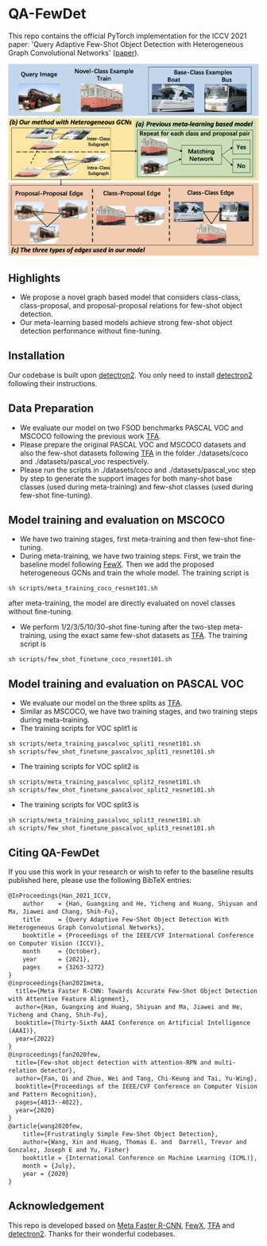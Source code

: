 # QA-FewDet

This repo contains the official PyTorch implementation for the ICCV 2021 paper: 'Query Adaptive Few-Shot Object Detection with Heterogeneous Graph Convolutional Networks' ([paper](https://arxiv.org/abs/2112.09791)).

<div align="center"><img src="assets/figure_1_new.png" width="600"></div>

## Highlights

- We propose a novel graph based model that considers class-class, class-proposal, and proposal-proposal relations for few-shot object detection.
- Our meta-learning based models achieve strong few-shot object detection performance without fine-tuning.

## Installation

Our codebase is built upon [detectron2](https://github.com/facebookresearch/detectron2). You only need to install [detectron2](https://github.com/facebookresearch/detectron2/blob/main/INSTALL.md) following their instructions.

## Data Preparation

- We evaluate our model on two FSOD benchmarks PASCAL VOC and MSCOCO following the previous work [TFA](https://github.com/ucbdrive/few-shot-object-detection).
- Please prepare the original PASCAL VOC and MSCOCO datasets and also the few-shot datasets following [TFA](https://github.com/ucbdrive/few-shot-object-detection/blob/master/datasets/README.md) in the folder ./datasets/coco and ./datasets/pascal_voc respectively.
- Please run the scripts in ./datasets/coco and ./datasets/pascal_voc step by step to generate the support images for both many-shot base classes (used during meta-training) and few-shot classes (used during few-shot fine-tuning).

## Model training and evaluation on MSCOCO

- We have two training stages, first meta-training and then few-shot fine-tuning.
- During meta-training, we have two training steps. First, we train the baseline model following [FewX](https://github.com/fanq15/FewX). Then we add the
proposed heterogeneous GCNs and train the whole model. The training script is
```
sh scripts/meta_training_coco_resnet101.sh
```
after meta-training, the model are directly evaluated on novel classes without fine-tuning.

- We perform 1/2/3/5/10/30-shot fine-tuning after the two-step meta-training, using the exact same few-shot datasets as [TFA](https://github.com/ucbdrive/few-shot-object-detection). The training script is
```
sh scripts/few_shot_finetune_coco_resnet101.sh
```

## Model training and evaluation on PASCAL VOC

- We evaluate our model on the three splits as [TFA](https://github.com/ucbdrive/few-shot-object-detection).
- Similar as MSCOCO, we have two training stages, and two training steps during meta-training. 
- The training scripts for VOC split1 is 
```
sh scripts/meta_training_pascalvoc_split1_resnet101.sh
sh scripts/few_shot_finetune_pascalvoc_split1_resnet101.sh
```
- The training scripts for VOC split2 is 
```
sh scripts/meta_training_pascalvoc_split2_resnet101.sh
sh scripts/few_shot_finetune_pascalvoc_split2_resnet101.sh
```
- The training scripts for VOC split3 is 
```
sh scripts/meta_training_pascalvoc_split3_resnet101.sh
sh scripts/few_shot_finetune_pascalvoc_split3_resnet101.sh
```

## Citing QA-FewDet
If you use this work in your research or wish to refer to the baseline results published here, please use the following BibTeX entries:
```
@InProceedings{Han_2021_ICCV,
    author    = {Han, Guangxing and He, Yicheng and Huang, Shiyuan and Ma, Jiawei and Chang, Shih-Fu},
    title     = {Query Adaptive Few-Shot Object Detection With Heterogeneous Graph Convolutional Networks},
    booktitle = {Proceedings of the IEEE/CVF International Conference on Computer Vision (ICCV)},
    month     = {October},
    year      = {2021},
    pages     = {3263-3272}
}
@inproceedings{han2021meta,
  title={Meta Faster R-CNN: Towards Accurate Few-Shot Object Detection with Attentive Feature Alignment},
  author={Han, Guangxing and Huang, Shiyuan and Ma, Jiawei and He, Yicheng and Chang, Shih-Fu},
  booktitle={Thirty-Sixth AAAI Conference on Artificial Intelligence (AAAI)},
  year={2022}
}
@inproceedings{fan2020few,
  title={Few-shot object detection with attention-RPN and multi-relation detector},
  author={Fan, Qi and Zhuo, Wei and Tang, Chi-Keung and Tai, Yu-Wing},
  booktitle={Proceedings of the IEEE/CVF Conference on Computer Vision and Pattern Recognition},
  pages={4013--4022},
  year={2020}
}
@article{wang2020few,
    title={Frustratingly Simple Few-Shot Object Detection},
    author={Wang, Xin and Huang, Thomas E. and  Darrell, Trevor and Gonzalez, Joseph E and Yu, Fisher}
    booktitle = {International Conference on Machine Learning (ICML)},
    month = {July},
    year = {2020}
}
```

## Acknowledgement

This repo is developed based on [Meta Faster R-CNN](https://github.com/GuangxingHan/Meta-Faster-R-CNN), [FewX](https://github.com/fanq15/FewX), [TFA](https://github.com/ucbdrive/few-shot-object-detection) and [detectron2](https://github.com/facebookresearch/detectron2). Thanks for their wonderful codebases.

